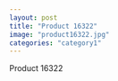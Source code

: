 ```yaml
---
layout: post
title: "Product 16322"
image: "product16322.jpg"
categories: "category1"
---
```

Product 16322
